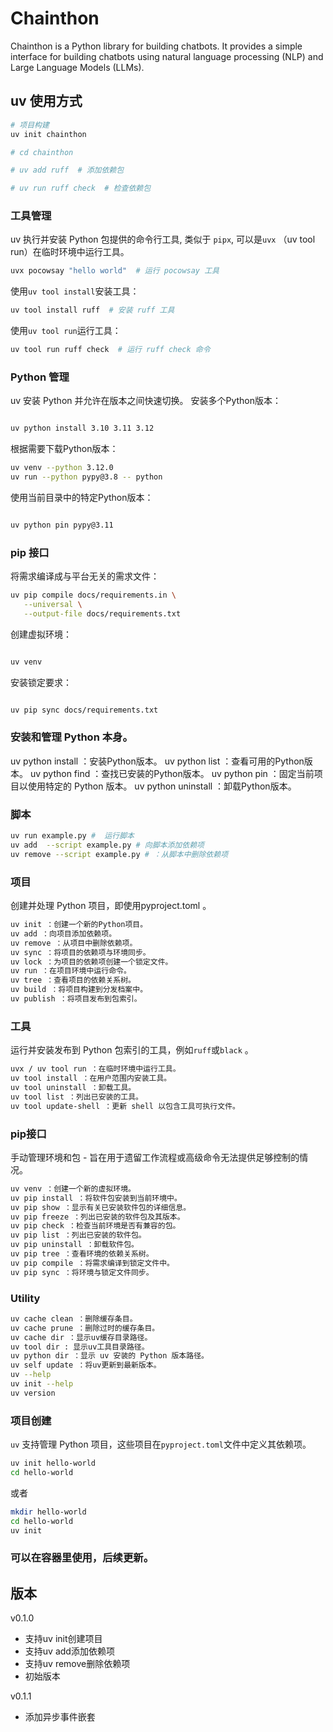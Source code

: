 # Chainthon

Chainthon is a Python library for building chatbots. It provides a simple interface for building chatbots using natural language processing (NLP) and Large Language Models (LLMs).


## uv 使用方式

```bash
# 项目构建
uv init chainthon

# cd chainthon

# uv add ruff  # 添加依赖包

# uv run ruff check  # 检查依赖包

```

### 工具管理


uv 执行并安装 Python 包提供的命令行工具, 类似于 `pipx`, 可以是`uvx` （uv tool run）在临时环境中运行工具。

```bash 
uvx pocowsay "hello world"  # 运行 pocowsay 工具
```

使用`uv tool install`安装工具：

```bash
uv tool install ruff  # 安装 ruff 工具
```

使用`uv tool run`运行工具：

```bash
uv tool run ruff check  # 运行 ruff check 命令
```

### Python 管理

uv 安装 Python 并允许在版本之间快速切换。
安装多个Python版本：
```bash

uv python install 3.10 3.11 3.12
```

根据需要下载Python版本：

```bash
uv venv --python 3.12.0
uv run --python pypy@3.8 -- python
```
使用当前目录中的特定Python版本：
```bash

uv python pin pypy@3.11
```

### pip 接口

将需求编译成与平台无关的需求文件：

```bash
uv pip compile docs/requirements.in \
   --universal \
   --output-file docs/requirements.txt
```

创建虚拟环境：

```bash

uv venv
```
安装锁定要求：

```bash

uv pip sync docs/requirements.txt
```


###  安装和管理 Python 本身。

uv python install ：安装Python版本。
uv python list ：查看可用的Python版本。
uv python find ：查找已安装的Python版本。
uv python pin ：固定当前项目以使用特定的 Python 版本。
uv python uninstall ：卸载Python版本。

### 脚本

```bash
uv run example.py #  运行脚本
uv add  --script example.py # 向脚本添加依赖项
uv remove --script example.py # ：从脚本中删除依赖项
```

### 项目

创建并处理 Python 项目，即使用pyproject.toml 。

```bash
uv init ：创建一个新的Python项目。
uv add ：向项目添加依赖项。
uv remove ：从项目中删除依赖项。
uv sync ：将项目的依赖项与环境同步。
uv lock ：为项目的依赖项创建一个锁定文件。
uv run ：在项目环境中运行命令。
uv tree ：查看项目的依赖关系树。
uv build ：将项目构建到分发档案中。
uv publish ：将项目发布到包索引。
```

### 工具

运行并安装发布到 Python 包索引的工具，例如`ruff`或`black` 。
```bash
uvx / uv tool run ：在临时环境中运行工具。
uv tool install ：在用户范围内安装工具。
uv tool uninstall ：卸载工具。
uv tool list ：列出已安装的工具。
uv tool update-shell ：更新 shell 以包含工具可执行文件。
```

### pip接口

手动管理环境和包 - 旨在用于遗留工作流程或高级命令无法提供足够控制的情况。

```bash
uv venv ：创建一个新的虚拟环境。
uv pip install ：将软件包安装到当前环境中。
uv pip show ：显示有关已安装软件包的详细信息。
uv pip freeze ：列出已安装的软件包及其版本。
uv pip check ：检查当前环境是否有兼容的包。
uv pip list ：列出已安装的软件包。
uv pip uninstall ：卸载软件包。
uv pip tree ：查看环境的依赖关系树。
uv pip compile ：将需求编译到锁定文件中。
uv pip sync ：将环境与锁定文件同步。
```

###  Utility

```bash
uv cache clean ：删除缓存条目。
uv cache prune ：删除过时的缓存条目。
uv cache dir ：显示uv缓存目录路径。
uv tool dir : 显示uv工具目录路径。
uv python dir ：显示 uv 安装的 Python 版本路径。
uv self update ：将uv更新到最新版本。
uv --help
uv init --help
uv version
```

### 项目创建
`uv` 支持管理 Python 项目，这些项目在`pyproject.toml`文件中定义其依赖项。

```bash
uv init hello-world
cd hello-world
```
或者

```bash
mkdir hello-world
cd hello-world
uv init
```

### 可以在容器里使用，后续更新。




## 版本
v0.1.0
- 支持uv init创建项目
- 支持uv add添加依赖项
- 支持uv remove删除依赖项
- 初始版本

v0.1.1
- 添加异步事件嵌套